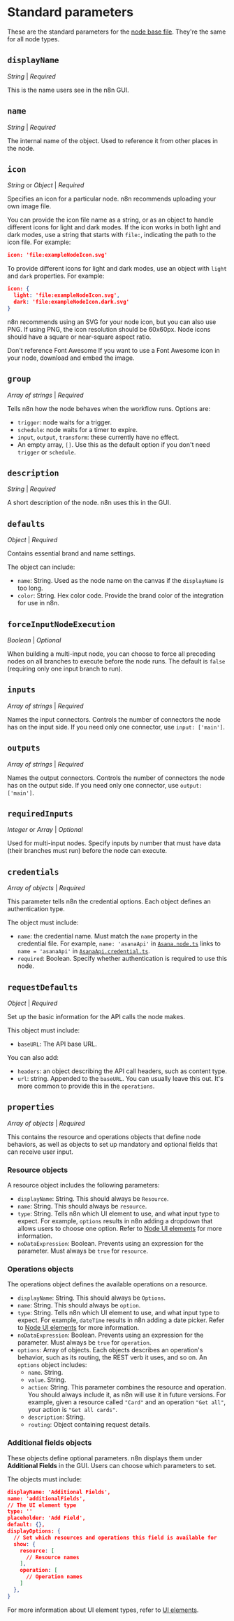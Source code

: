 # Standard parameters

These are the standard parameters for the [node base file](https://docs.n8n.io/integrations/creating-nodes/build/reference/node-base-files/). They're the same for all node types.

## `displayName`

_String_ \| _Required_

This is the name users see in the n8n GUI.

## `name`

_String_ \| _Required_

The internal name of the object. Used to reference it from other places in the node.

## `icon`

_String_ or _Object_ \| _Required_

Specifies an icon for a particular node. n8n recommends uploading your own image file.

You can provide the icon file name as a string, or as an object to handle different icons for light and dark modes.
If the icon works in both light and dark modes, use a string that starts with `file:`, indicating the path to the icon file. For example:
```json
icon: 'file:exampleNodeIcon.svg'
```

To provide different icons for light and dark modes, use an object with `light` and `dark` properties. For example:
```json
icon: { 
  light: 'file:exampleNodeIcon.svg', 
  dark: 'file:exampleNodeIcon.dark.svg' 
}
```

n8n recommends using an SVG for your node icon, but you can also use PNG. If using PNG, the icon resolution should be 60x60px. Node icons should have a square or near-square aspect ratio.

Don't reference Font Awesome
If you want to use a Font Awesome icon in your node, download and embed the image.

## `group`

_Array of strings_ \| _Required_

Tells n8n how the node behaves when the workflow runs. Options are:

- `trigger`: node waits for a trigger.
- `schedule`: node waits for a timer to expire.
- `input`, `output`, `transform`: these currently have no effect.
- An empty array, `[]`. Use this as the default option if you don't need `trigger` or `schedule`.

## `description`

_String_ \| _Required_

A short description of the node. n8n uses this in the GUI.

## `defaults`

_Object_ \| _Required_

Contains essential brand and name settings.

The object can include:

- `name`: String. Used as the node name on the canvas if the `displayName` is too long.
- `color`: String. Hex color code. Provide the brand color of the integration for use in n8n.

## `forceInputNodeExecution`

_Boolean_ \| _Optional_

When building a multi-input node, you can choose to force all preceding nodes on all branches to execute before the node runs. The default is `false` (requiring only one input branch to run).

## `inputs`

_Array of strings_ \| _Required_

Names the input connectors. Controls the number of connectors the node has on the input side. If you need only one connector, use `input: ['main']`.

## `outputs`

_Array of strings_ \| _Required_

Names the output connectors. Controls the number of connectors the node has on the output side. If you need only one connector, use `output: ['main']`.

## `requiredInputs`

_Integer_ or _Array_ \| _Optional_

Used for multi-input nodes. Specify inputs by number that must have data (their branches must run) before the node can execute.

## `credentials`

_Array of objects_ \| _Required_

This parameter tells n8n the credential options. Each object defines an authentication type.

The object must include:

- `name`: the credential name. Must match the `name` property in the credential file. For example, `name: 'asanaApi'` in [`Asana.node.ts`](https://github.com/n8n-io/n8n/blob/master/packages/nodes-base/nodes/Asana/Asana.node.ts) links to `name = 'asanaApi'` in [`AsanaApi.credential.ts`](https://github.com/n8n-io/n8n/blob/master/packages/nodes-base/credentials/AsanaApi.credentials.ts).
- `required`: Boolean. Specify whether authentication is required to use this node.

## `requestDefaults`

_Object_ \| _Required_

Set up the basic information for the API calls the node makes.

This object must include:

- `baseURL`: The API base URL.

You can also add:

- `headers`: an object describing the API call headers, such as content type.
- `url`: string. Appended to the `baseURL`. You can usually leave this out. It's more common to provide this in the `operations`.

## `properties`

_Array of objects_ \| _Required_

This contains the resource and operations objects that define node behaviors, as well as objects to set up mandatory and optional fields that can receive user input.

### Resource objects

A resource object includes the following parameters:

- `displayName`: String. This should always be `Resource`.
- `name`: String. This should always be `resource`.
- `type`: String. Tells n8n which UI element to use, and what input type to expect. For example, `options` results in n8n adding a dropdown that allows users to choose one option. Refer to [Node UI elements](https://docs.n8n.io/integrations/creating-nodes/build/reference/ui-elements/) for more information.
- `noDataExpression`: Boolean. Prevents using an expression for the parameter. Must always be `true` for `resource`.

### Operations objects

The operations object defines the available operations on a resource.

- `displayName`: String. This should always be `Options`.
- `name`: String. This should always be `option`.
- `type`: String. Tells n8n which UI element to use, and what input type to expect. For example, `dateTime` results in n8n adding a date picker. Refer to [Node UI elements](https://docs.n8n.io/integrations/creating-nodes/build/reference/ui-elements/) for more information.
- `noDataExpression`: Boolean. Prevents using an expression for the parameter. Must always be `true` for `operation`.
- `options`: Array of objects. Each objects describes an operation's behavior, such as its routing, the REST verb it uses, and so on. An `options` object includes:
  - `name`. String.
  - `value`. String.
  - `action`: String. This parameter combines the resource and operation. You should always include it, as n8n will use it in future versions. For example, given a resource called `"Card"` and an operation `"Get all"`, your action is `"Get all cards"`.
  - `description`: String.
  - `routing`: Object containing request details.

### Additional fields objects

These objects define optional parameters. n8n displays them under **Additional Fields** in the GUI. Users can choose which parameters to set.

The objects must include:
```json
displayName: 'Additional Fields',
name: 'additionalFields',
// The UI element type
type: ''
placeholder: 'Add Field',
default: {},
displayOptions: {
  // Set which resources and operations this field is available for
  show: {
    resource: [
      // Resource names
    ],
    operation: [
      // Operation names
    ]
  },
}
```

For more information about UI element types, refer to [UI elements](https://docs.n8n.io/integrations/creating-nodes/build/reference/ui-elements/).
